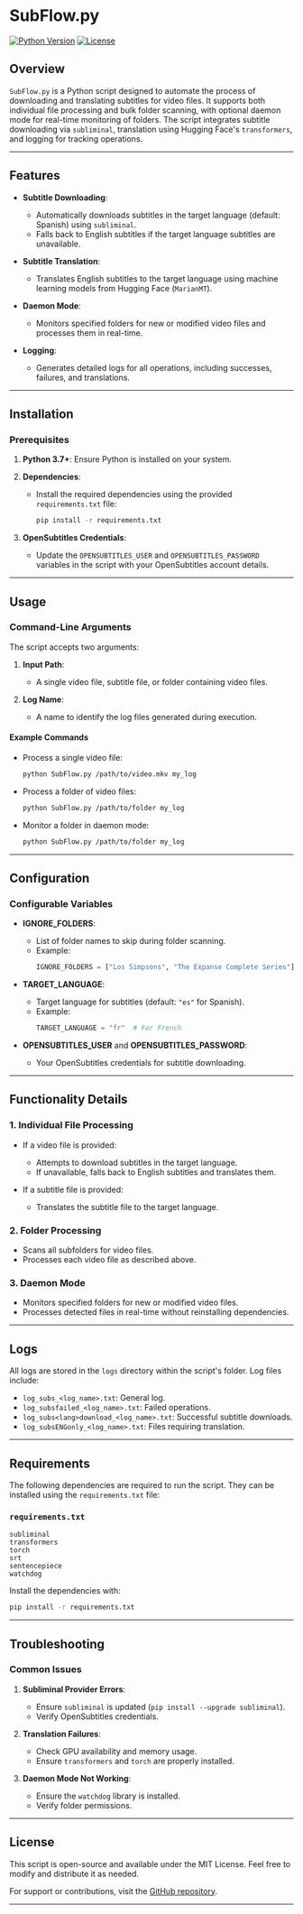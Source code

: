 # SubFlow.py
[![Python Version](https://img.shields.io/badge/Python-3.7%2B-blue)](https://www.python.org/) [![License](https://img.shields.io/badge/License-MIT-green)](https://opensource.org/licenses/MIT)

## Overview

`SubFlow.py` is a Python script designed to automate the process of downloading and translating subtitles for video files. It supports both individual file processing and bulk folder scanning, with optional daemon mode for real-time monitoring of folders. The script integrates subtitle downloading via `subliminal`, translation using Hugging Face's `transformers`, and logging for tracking operations.

---

## Features

- **Subtitle Downloading**:
  - Automatically downloads subtitles in the target language (default: Spanish) using `subliminal`.
  - Falls back to English subtitles if the target language subtitles are unavailable.
  
- **Subtitle Translation**:
  - Translates English subtitles to the target language using machine learning models from Hugging Face (`MarianMT`).

- **Daemon Mode**:
  - Monitors specified folders for new or modified video files and processes them in real-time.

- **Logging**:
  - Generates detailed logs for all operations, including successes, failures, and translations.
---

## Installation

### Prerequisites

1. **Python 3.7+**: Ensure Python is installed on your system.
2. **Dependencies**:
   - Install the required dependencies using the provided `requirements.txt` file:
     ```bash
     pip install -r requirements.txt
     ```

3. **OpenSubtitles Credentials**:
   - Update the `OPENSUBTITLES_USER` and `OPENSUBTITLES_PASSWORD` variables in the script with your OpenSubtitles account details.

---

## Usage

### Command-Line Arguments

The script accepts two arguments:

1. **Input Path**:
   - A single video file, subtitle file, or folder containing video files.
   
2. **Log Name**:
   - A name to identify the log files generated during execution.

#### Example Commands

- Process a single video file:
  ```bash
  python SubFlow.py /path/to/video.mkv my_log
  ```

- Process a folder of video files:
  ```bash
  python SubFlow.py /path/to/folder my_log
  ```

- Monitor a folder in daemon mode:
  ```bash
  python SubFlow.py /path/to/folder my_log
  ```

---

## Configuration

### Configurable Variables

- **IGNORE_FOLDERS**:
  - List of folder names to skip during folder scanning.
  - Example:
    ```python
    IGNORE_FOLDERS = ["Los Simpsons", "The Expanse Complete Series"]
    ```

- **TARGET_LANGUAGE**:
  - Target language for subtitles (default: `"es"` for Spanish).
  - Example:
    ```python
    TARGET_LANGUAGE = "fr"  # For French
    ```

- **OPENSUBTITLES_USER** and **OPENSUBTITLES_PASSWORD**:
  - Your OpenSubtitles credentials for subtitle downloading.

---

## Functionality Details

### 1. Individual File Processing

- If a video file is provided:
  - Attempts to download subtitles in the target language.
  - If unavailable, falls back to English subtitles and translates them.

- If a subtitle file is provided:
  - Translates the subtitle file to the target language.

### 2. Folder Processing

- Scans all subfolders for video files.
- Processes each video file as described above.

### 3. Daemon Mode

- Monitors specified folders for new or modified video files.
- Processes detected files in real-time without reinstalling dependencies.

---

## Logs

All logs are stored in the `logs` directory within the script's folder. Log files include:

- `log_subs_<log_name>.txt`: General log.
- `log_subsfailed_<log_name>.txt`: Failed operations.
- `log_subs<lang>download_<log_name>.txt`: Successful subtitle downloads.
- `log_subsENGonly_<log_name>.txt`: Files requiring translation.

---

## Requirements

The following dependencies are required to run the script. They can be installed using the `requirements.txt` file:

### `requirements.txt`
```text
subliminal
transformers
torch
srt
sentencepiece
watchdog
```

Install the dependencies with:
```bash
pip install -r requirements.txt
```

---

## Troubleshooting

### Common Issues

1. **Subliminal Provider Errors**:
   - Ensure `subliminal` is updated (`pip install --upgrade subliminal`).
   - Verify OpenSubtitles credentials.

2. **Translation Failures**:
   - Check GPU availability and memory usage.
   - Ensure `transformers` and `torch` are properly installed.

3. **Daemon Mode Not Working**:
   - Ensure the `watchdog` library is installed.
   - Verify folder permissions.

---

## License

This script is open-source and available under the MIT License. Feel free to modify and distribute it as needed.

For support or contributions, visit the [GitHub repository](https://github.com/fafaCabrera/SubFlow).

---
